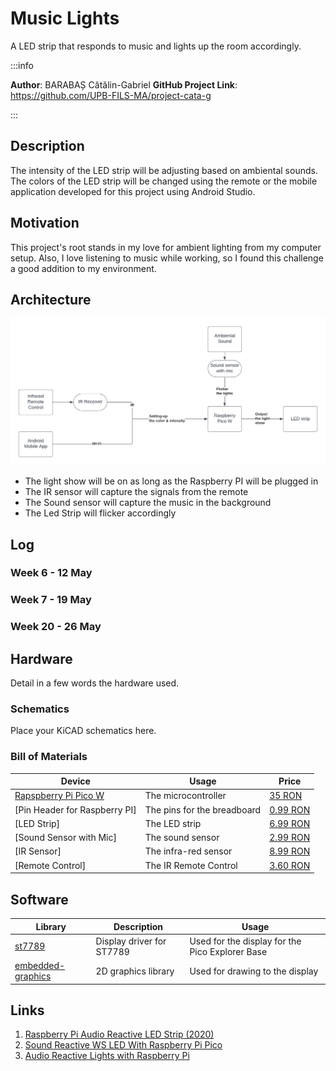 # Music Lights

A LED strip that responds to music and lights up the room accordingly.

:::info

**Author**: BARABAȘ Cătălin-Gabriel
**GitHub Project Link**: https://github.com/UPB-FILS-MA/project-cata-g

:::

## Description

The intensity of the LED strip will be adjusting based on ambiental sounds. The colors of the LED strip will be changed using the remote or the mobile application developed for this project using Android Studio.

## Motivation

This project's root stands in my love for ambient lighting from my computer setup. Also, I love listening to music while working, so I found this challenge a good addition to my environment.

## Architecture

![LED Music Strip](./LED%20Music%20Strip.png)

- The light show will be on as long as the Raspberry PI will be plugged in
- The IR sensor will capture the signals from the remote
- The Sound sensor will capture the music in the background
- The Led Strip will flicker accordingly

## Log

<!-- write every week your progress here -->

### Week 6 - 12 May

### Week 7 - 19 May

### Week 20 - 26 May

## Hardware

Detail in a few words the hardware used.

### Schematics

Place your KiCAD schematics here.

### Bill of Materials

<!-- Fill out this table with all the hardware components that you might need.

The format is
```
| [Device](link://to/device) | This is used ... | [price](link://to/store) |

```

-->

| Device                                                                                                    | Usage                       | Price                                                                                                                                                                |
| --------------------------------------------------------------------------------------------------------- | --------------------------- | -------------------------------------------------------------------------------------------------------------------------------------------------------------------- |
| [Rapspberry Pi Pico W](https://www.raspberrypi.com/documentation/microcontrollers/raspberry-pi-pico.html) | The microcontroller         | [35 RON](https://www.optimusdigital.ro/en/raspberry-pi-boards/12394-raspberry-pi-pico-w.html)                                                                        |
| [Pin Header for Raspberry PI]                                                                             | The pins for the breadboard | [0.99 RON](<(https://www.optimusdigital.ro/ro/componente-electronice-headere-de-pini/463-header-de-pini-alb-254-mm-40p.html)>)                                       |
| [LED Strip]                                                                                               | The LED strip               | [6.99 RON](https://www.optimusdigital.ro/ro/optoelectronice-bare-cu-leduri/753-bara-de-led-uri-rgb-ws2812-cu-8-led-uri.html?search_query=0104110000006523&results=1) |
| [Sound Sensor with Mic]                                                                                   | The sound sensor            | [2.99 RON](https://www.optimusdigital.ro/ro/senzori/12982-modul-senzor-de-sunet-cu-microfon.html?search_query=0104110000087416&results=1)                            |
| [IR Sensor]                                                                                               | The infra-red sensor        | [8.99 RON](https://www.optimusdigital.ro/ro/altele/755-modul-receptor-telecomanda-infrarou.html?search_query=0104110000006455&results=1)                             |
| [Remote Control]                                                                                          | The IR Remote Control       | [3.60 RON](https://www.optimusdigital.ro/ro/altele/11-mini-telecomanda.html?search_query=0104110000001412&results=1)                                                 |

## Software

| Library                                                                     | Description               | Usage                                           |
| --------------------------------------------------------------------------- | ------------------------- | ----------------------------------------------- |
| [st7789](https://github.com/almindor/st7789)                                | Display driver for ST7789 | Used for the display for the Pico Explorer Base |
| [embedded-graphics](https://github.com/embedded-graphics/embedded-graphics) | 2D graphics library       | Used for drawing to the display                 |

## Links

<!-- Add a few links that inspired you and that you think you will use for your project -->

1. [Raspberry Pi Audio Reactive LED Strip (2020)](https://www.youtube.com/watch?v=7YLF-N0596I)
2. [Sound Reactive WS LED With Raspberry Pi Pico](https://www.youtube.com/watch?v=PaSVcxk2iVk)
3. [Audio Reactive Lights with Raspberry Pi](https://www.youtube.com/watch?v=FA9rMkuVmvQ)
